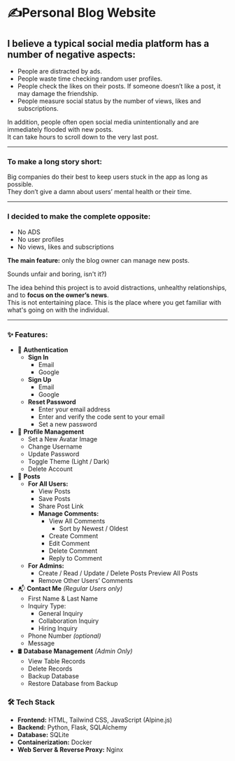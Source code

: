 # ✍️Personal Blog Website

## I believe a typical social media platform has a number of negative aspects:
- People are distracted by ads.
- People waste time checking random user profiles.
- People check the likes on their posts. If someone doesn’t like a post, it may damage the friendship.
- People measure social status by the number of views, likes and subscriptions.

In addition, people often open social media unintentionally and are immediately flooded with new posts. <br />
It can take hours to scroll down to the very last post.

- - -

### To make a long story short:
Big companies do their best to keep users stuck in the app as long as possible. <br />
They don’t give a damn about users’ mental health or their time.

- - -

### I decided to make the complete opposite:
- No ADS
- No user profiles
- No views, likes and subscriptions
 
**The main feature:** only the blog owner can manage new posts.

Sounds unfair and boring, isn't it?)

The idea behind this project is to avoid distractions, unhealthy relationships, and to **focus on the owner’s news**. <br />
This is not entertaining place. This is the place where you get familiar with what's going on with the individual.

- - -

### ✨ Features:
- 🔐 **Authentication**
    - **Sign In**
        - Email
        - Google
    - **Sign Up**
        - Email
        - Google
    - **Reset Password**
        - Enter your email address
        - Enter and verify the code sent to your email
        - Set a new password
- 👤 **Profile Management**
    - Set a New Avatar Image
    - Change Username
    - Update Password
    - Toggle Theme (Light / Dark)
    - Delete Account
- 📝 **Posts**
    - **For All Users:**
        - View Posts
        - Save Posts
        - Share Post Link
        - **Manage Comments:**
            - View All Comments
                - Sort by Newest / Oldest
            - Create Comment
            - Edit Comment
            - Delete Comment
            - Reply to Comment
    - **For Admins:**
        - Create / Read / Update / Delete Posts
          Preview All Posts
        - Remove Other Users’ Comments
- 📬 **Contact Me** _(Regular Users only)_
    - First Name & Last Name
    - Inquiry Type:
        - General Inquiry
        - Collaboration Inquiry
        - Hiring Inquiry
    - Phone Number _(optional)_
    - Message
- 🛢 **Database Management** _(Admin Only)_
    - View Table Records
    - Delete Records
    - Backup Database
    - Restore Database from Backup  

### 🛠 Tech Stack
- **Frontend:** HTML, Tailwind CSS, JavaScript (Alpine.js)
- **Backend:** Python, Flask, SQLAlchemy
- **Database:** SQLite
- **Containerization:** Docker
- **Web Server & Reverse Proxy:** Nginx  
